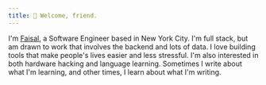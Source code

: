 ```yaml
---
title: 👋 Welcome, friend.
---
```


I'm [Faisal](https://www.linkedin.com/in/falqas/), a Software Engineer based in New York City. I'm full stack, but am drawn to work that involves the backend and lots of data. I love building tools that make people's lives easier and less stressful. I'm also interested in both hardware hacking and language learning. Sometimes I write about what I'm learning, and other times, I learn about what I'm writing.
